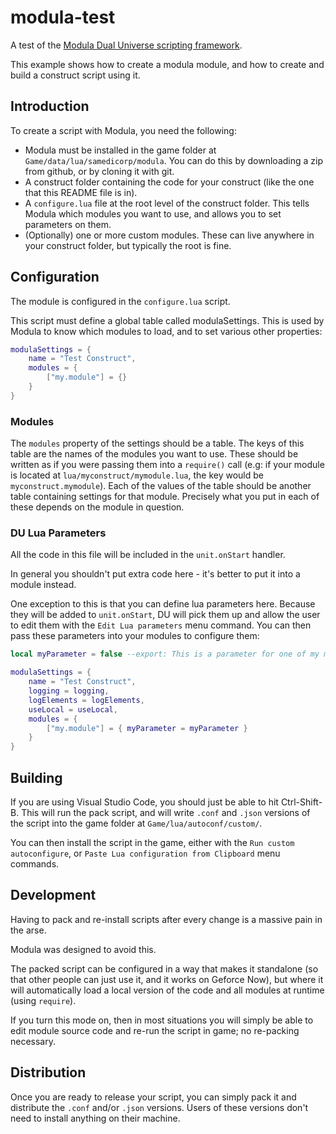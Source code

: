 # modula-test

A test of the [Modula Dual Universe scripting framework](https://github.com/samedicorp/modula).

This example shows how to create a modula module, and how to create and build a construct script using it.

## Introduction

To create a script with Modula, you need the following:

- Modula must be installed in the game folder at `Game/data/lua/samedicorp/modula`. You can do this by downloading a zip from github, or by cloning it with git. 
- A construct folder containing the code for your construct (like the one that this README file is in).
- A `configure.lua` file at the root level of the construct folder. This tells Modula which modules you want to use, and allows you to set parameters on them.
- (Optionally) one or more custom modules. These can live anywhere in your construct folder, but typically the root is fine.

## Configuration

The module is configured in the `configure.lua` script.

This script must define a global table called modulaSettings. This is used by Modula to know which modules to load, and to set various other properties:

```lua
modulaSettings = { 
    name = "Test Construct",
    modules = {
        ["my.module"] = {}
    }
}
```
### Modules

The `modules` property of the settings should be a table. The keys of this table are the names of the modules you want to use. These should be written as if you were passing them into a `require()` call (e.g: if your module is located at `lua/myconstruct/mymodule.lua`, the key would be `myconstruct.mymodule`). Each of the values of the table should be another table containing settings for that module. Precisely what you put in each of these depends on the module in question. 

### DU Lua Parameters

All the code in this file will be included in the `unit.onStart` handler. 

In general you shouldn't put extra code here - it's better to put it into a module instead.

One exception to this is that you can define lua parameters here. Because they will be added to `unit.onStart`, DU will pick them up and allow the user to edit them with the `Edit Lua parameters` menu command. You can then pass these parameters into your modules to configure them:

```lua
local myParameter = false --export: This is a parameter for one of my modules.

modulaSettings = { 
    name = "Test Construct",
    logging = logging, 
    logElements = logElements, 
    useLocal = useLocal,
    modules = {
        ["my.module"] = { myParameter = myParameter }
    }
}
```

## Building

If you are using Visual Studio Code, you should just be able to hit Ctrl-Shift-B. This will run the pack script, and will write `.conf` and `.json` versions of the script into the game folder at `Game/lua/autoconf/custom/`.

You can then install the script in the game, either with the `Run custom autoconfigure`, or `Paste Lua configuration from Clipboard` menu commands.

## Development

Having to pack and re-install scripts after every change is a massive pain in the arse.

Modula was designed to avoid this. 

The packed script can be configured in a way that makes it standalone (so that other people can just use it, and it works on Geforce Now), but where it will automatically load a local version of the code and all modules at runtime (using `require`). 

If you turn this mode on, then in most situations you will simply be able to edit module source code and re-run the script in game; no re-packing necessary. 

## Distribution 

Once you are ready to release your script, you can simply pack it and distribute the `.conf` and/or `.json` versions. Users of these versions don't need to install anything on their machine.